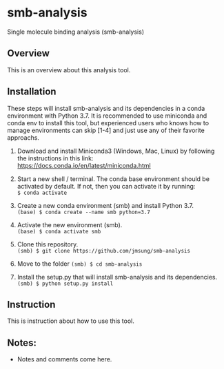 # smb-analysis
Single molecule binding analysis (smb-analysis)


## Overview
This is an overview about this analysis tool. 


## Installation 
These steps will install smb-analysis and its dependencies in a conda environment with Python 3.7. It is recommended to use miniconda and conda env to install this tool, but experienced users who knows how to manage environments can skip [1-4] and just use any of their favorite approachs.  

1. Download and install Miniconda3 (Windows, Mac, Linux) by following the instructions in this link:    
<https://docs.conda.io/en/latest/miniconda.html>
    
2. Start a new shell / terminal. The conda base environment should be activated by default. If not, then you can activate it by running:   
`$ conda activate`

3. Create a new conda environment (smb) and install Python 3.7.  
`(base) $ conda create --name smb python=3.7`    

4. Activate the new environment (smb).  
`(base) $ conda activate smb`

5. Clone this repository.   
`(smb) $ git clone https://github.com/jmsung/smb-analysis`

6. Move to the folder
`(smb) $ cd smb-analysis`   

7. Install the setup.py that will install smb-analysis and its dependencies.  
`(smb) $ python setup.py install`


## Instruction
This is instruction about how to use this tool. 


## Notes:
* Notes and comments come here. 
